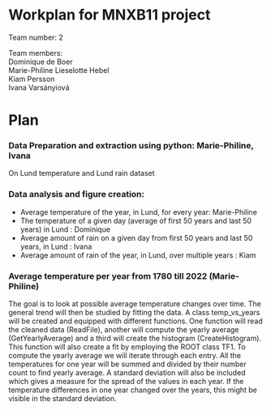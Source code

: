 # Workplan for MNXB11 project

Team number: 2  

Team members:   
Dominique de Boer  
Marie-Philine Lieselotte Hebel  
Kiam Persson  
Ivana Varsányiová

# Plan
### Data Preparation and extraction using python: Marie-Philine, Ivana
On Lund temperature and Lund rain dataset 

### Data analysis and figure creation:  
- Average temperature of the year, in Lund, for every year: Marie-Philine
- The temperature of a given day (average of first 50 years and last 50 years) in Lund : Dominique
- Average amount of rain on a given day from first 50 years and last 50 years, in Lund : Ivana
- Average amount of rain of the year, in Lund, over multiple years : Kiam

### Average temperature per year from 1780 till 2022 (Marie-Philine)

The goal is to look at possible average temperature changes over time. The general trend will then be studied by fitting the data.
A class temp_vs_years will be created and equipped with different functions. One function will read the cleaned data (ReadFile), another will compute the yearly average (GetYearlyAverage) and a third will create the histogram (CreateHistogram). This function will also create a fit by employing the ROOT class TF1. 
To compute the yearly average we will iterate through each entry. All the temperatures for one year will be summed and divided by their number count to find yearly average. 
A standard deviation will also be included which gives a measure for the spread of the values in each year. If the temperature differences in one year changed over the years, this might be visible in the standard deviation. 
